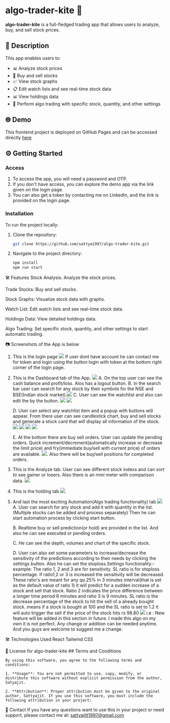 # algo-trader-kite 🚀

**algo-trader-kite** is a full-fledged trading app that allows users to analyze, buy, and sell stock prices.

## 📜 Description

This app enables users to:

- 📊 Analyze stock prices
- 💸 Buy and sell stocks
- 📈 View stock graphs
- 📋 Edit watch lists and see real-time stock data
- 📊 View holdings data
- 🤖 Perform algo trading with specific stock, quantity, and other settings

## 🌐 Demo

This frontend project is deployed on GitHub Pages and can be accessed directly [here](https://sattya1997.github.io/algo-trader-kite/)

## ⚙️ Getting Started

### Access

1. To access the app, you will need a password and OTP.
2. If you don't have access, you can explore the demo app via the link given on the login page.
3. You can also get a token by contacting me on LinkedIn, and the link is provided on the login page.

### Installation

To run the project locally:

1. Clone the repository:

   ```sh
   git clone https://github.com/sattya1997/algo-trader-kite.git

   ```

2. Navigate to the project directory:
   ```sh
   npm install
   npm run start
   ```

🛠️ Features
Stock Analysis: Analyze the stock prices.

Trade Stocks: Buy and sell stocks.

Stock Graphs: Visualize stock data with graphs.

Watch List: Edit watch lists and see real-time stock data.

Holdings Data: View detailed holdings data.

Algo Trading: Set specific stock, quantity, and other settings to start automatic trading.

📷 Screenshots of the App is below

1. This is the login page
   ![](<Screenshot (124).png>)
   If user dont have account he can contact me for token and login using the button login with token at the bottom right corner of the login page.

2. This is the Dashboard tab of the App.
   ![](<Screenshot (105).png>)
   A. On the top user can see the cash balance and profit/loss. Alos has a logout button.
   B. In the search bar user can search for any stock by their symbols for the NSE and BSE(Indian stock market).![](<Screenshot (117).png>)
   C. User can see the watchlist and also can edit the by the button.
    ![](image-9.png)
    ![](image-10.png)

   D. User can select any watchlist item and a popup with buttons will appear. From there user can see candlestick chart, buy and sell stocks and generate a stock card that will display all information of the stock.
   ![](image-2.png)
   ![](image-1.png)
   ![](image-3.png)
   ![](image-4.png)

   E. At the bottom there are buy sell orders. User can update the pending orders. Quick increment/decrement(automatically increase or decrease the limit price) and fry(immediate buy/sell with current price) of orders are available.
   ![](image-5.png). Also there will be buy/sell positions for completed orders.

3. This is the Analyze tab. User can see different stock indexs and can sort to see gainer or losers. Also there is an mmi meter with comparison data.
   ![](image-11.png)

4. This is the holding tab
   ![](image-6.png)

5. And last the most exciting Automation(Algo trading functionality) tab
    ![](image-12.png)
    A. User can search for any stock and add it with quantity in the list.(Multiple stocks can be added and process separately) Then he can start automation process by clicking start button.

    B. Realtime buy or sell prediction(or hold) are provided in the list. And also he can see executed or pending orders.

    C. He can see the depth, volumes and chart of the specific stock.

    D. User can also set some parameters to increase/decrease the sensitivity of the predictions according to their needs by clicking the settings button. Also he can set the stoploss.Settings functionality:-
        example:
        The ratio 1, 2 and 3 are for sensitivity. SL ratio is for stoploss percentage. If ratio1,2 or 3 is increased the sensitivity will be decreased. These ratio's are meant for any qu.25% in 3 minutes interval(that is set as the default value of ratio 1) it will predict for a sudden increase of a stock and sell that stock. Ratio 2 indicates the price difference between a longer time period 6 minutes and ratio 3 is 9 minutes.
        SL ratio is the decrease percentage of the stock to hit the sell of a already bought stock. means if a stock is bought at 100 and the SL ratio is set to 1.2 it will auto trigger the sell if the price of the stock hits rs 98.80
        ![](image-8.png)
        i.e : New feature will be added in this section in future. I made this algo on my own it is not perfect. Any change or addition can be needed anytime. And you guys are welcome to suggest me a change.

🛠️ Technologies Used
    React
    Tailwind CSS

📄 License for algo-trader-kite
    ## Terms and Conditions

    By using this software, you agree to the following terms and conditions:

    1. **Usage**: You are not permitted to use, copy, modify, or distribute this software without explicit permission from the author, Satyajit.

    2. **Attribution**: Proper attribution must be given to the original author, Sattyajit. If you use this software, you must include the following attribution in your project:

📧 Contact
    If you have any questions want to use this in your project or need support, please contact me at: sattyajitt1997@gmail.com
